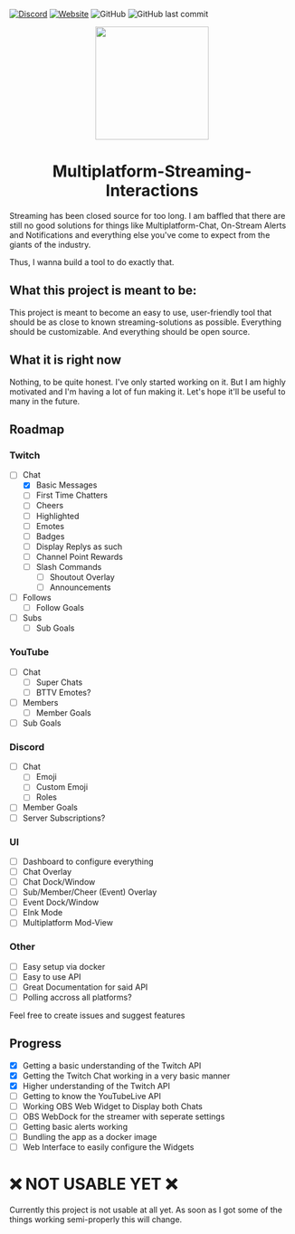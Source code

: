 [![Discord](https://discord.com/api/guilds/1070307140062949376/widget.png)](https://discord.gg/AUjy4wCyvt)
[![Website](https://img.shields.io/website?down_color=darkred&url=https%3A%2F%2Fmspi.live)](https://mpsi.live)
![GitHub](https://img.shields.io/github/license/fukuimaunicorn/multiplatform-streaming-interactions?color=gre)
![GitHub last commit](https://img.shields.io/github/last-commit/fukuimaunicorn/multiplatform-streaming-interactions)


<p align="center">
  <img src="./readme_assets/logo_v1_transparent_highres.png" height="200px"> 
</p>
<h1 align="center">Multiplatform-Streaming-Interactions</h1>

Streaming has been closed source for too long. I am baffled that there are still no good solutions for things like Multiplatform-Chat, On-Stream Alerts and Notifications and everything else you've come to expect from the giants of the industry.

Thus, I wanna build a tool to do exactly that.

## What this project is meant to be:

This project is meant to become an easy to use, user-friendly tool that should be as close to known streaming-solutions as possible. Everything should be customizable. And everything should be open source.

## What it is right now

Nothing, to be quite honest. I've only started working on it. But I am highly motivated and I'm having a lot of fun making it. Let's hope it'll be useful to many in the future.

## Roadmap
### Twitch
- [ ] Chat
  - [x] Basic Messages
  - [ ] First Time Chatters
  - [ ] Cheers
  - [ ] Highlighted
  - [ ] Emotes
  - [ ] Badges
  - [ ] Display Replys as such
  - [ ] Channel Point Rewards
  - [ ] Slash Commands
    - [ ] Shoutout Overlay
    - [ ] Announcements
- [ ] Follows
  - [ ] Follow Goals
- [ ] Subs
  - [ ] Sub Goals

### YouTube
- [ ] Chat
  - [ ] Super Chats
  - [ ] BTTV Emotes?
- [ ] Members
  - [ ] Member Goals
- [ ] Sub Goals

### Discord
- [ ] Chat
  - [ ] Emoji
  - [ ] Custom Emoji
  - [ ] Roles
- [ ] Member Goals
- [ ] Server Subscriptions?
  
### UI
- [ ] Dashboard to configure everything
- [ ] Chat Overlay
- [ ] Chat Dock/Window
- [ ] Sub/Member/Cheer (Event) Overlay
- [ ] Event Dock/Window
- [ ] EInk Mode
- [ ] Multiplatform Mod-View

### Other
- [ ] Easy setup via docker
- [ ] Easy to use API
- [ ] Great Documentation for said API
- [ ] Polling accross all platforms?

Feel free to create issues and suggest features

## Progress
- [x] Getting a basic understanding of the Twitch API
- [x] Getting the Twitch Chat working in a very basic manner
- [x] Higher understanding of the Twitch API
- [ ] Getting to know the YouTubeLive API
- [ ] Working OBS Web Widget to Display both Chats
- [ ] OBS WebDock for the streamer with seperate settings
- [ ] Getting basic alerts working
- [ ] Bundling the app as a docker image
- [ ] Web Interface to easily configure the Widgets

# ❌ NOT USABLE YET ❌
Currently this project is not usable at all yet. As soon as I got some of the things working semi-properly this will change.
